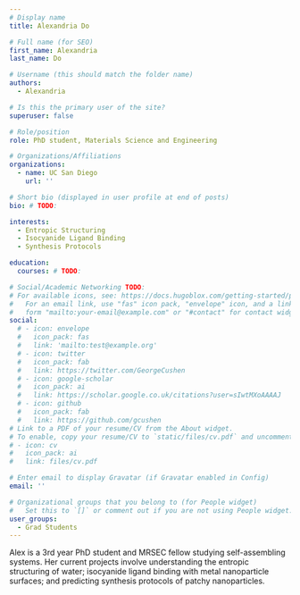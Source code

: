 ```yaml
---
# Display name
title: Alexandria Do

# Full name (for SEO)
first_name: Alexandria
last_name: Do

# Username (this should match the folder name)
authors:
  - Alexandria

# Is this the primary user of the site?
superuser: false

# Role/position
role: PhD student, Materials Science and Engineering 

# Organizations/Affiliations
organizations:
  - name: UC San Diego
    url: ''

# Short bio (displayed in user profile at end of posts)
bio: # TODO:

interests:
  - Entropic Structuring
  - Isocyanide Ligand Binding
  - Synthesis Protocols

education:
  courses: # TODO:

# Social/Academic Networking TODO:
# For available icons, see: https://docs.hugoblox.com/getting-started/page-builder/#icons
#   For an email link, use "fas" icon pack, "envelope" icon, and a link in the
#   form "mailto:your-email@example.com" or "#contact" for contact widget.
social:
  # - icon: envelope
  #   icon_pack: fas
  #   link: 'mailto:test@example.org'
  # - icon: twitter
  #   icon_pack: fab
  #   link: https://twitter.com/GeorgeCushen
  # - icon: google-scholar
  #   icon_pack: ai
  #   link: https://scholar.google.co.uk/citations?user=sIwtMXoAAAAJ
  # - icon: github
  #   icon_pack: fab
  #   link: https://github.com/gcushen
# Link to a PDF of your resume/CV from the About widget.
# To enable, copy your resume/CV to `static/files/cv.pdf` and uncomment the lines below.
# - icon: cv
#   icon_pack: ai
#   link: files/cv.pdf

# Enter email to display Gravatar (if Gravatar enabled in Config)
email: ''

# Organizational groups that you belong to (for People widget)
#   Set this to `[]` or comment out if you are not using People widget.
user_groups:
  - Grad Students
---
```


Alex is a 3rd year PhD student and MRSEC fellow studying self-assembling systems. Her current projects involve understanding the entropic structuring of water; isocyanide ligand binding with metal nanoparticle surfaces; and predicting synthesis protocols of patchy nanoparticles.